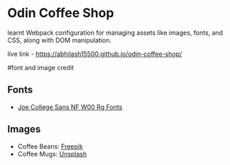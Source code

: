 # Odin Coffee Shop

learnt  Webpack configuration for managing assets like images, fonts, and CSS, along with  DOM manipulation.

live link - https://abhilash15500.github.io/odin-coffee-shop/

#font and image credit
## Fonts

- [Joe College Sans NF W00 Rg Fonts](https://www.onlinewebfonts.com/download/8ea6cd010a318c58daba0e05c748a0d2)

## Images

- Coffee Beans: [Freepik](https://www.freepik.com/free-photo/view-coffee-cup-with-coffee-beans_38664366.htm#fromView=search&page=1&position=26&uuid=27aa36a3-9185-4f81-b3cf-0f9d611ee447)
- Coffee Mugs: [Unsplash](https://unsplash.com/photos/four-assorted-color-ceramic-mugs-on-black-grill-frame-rnAsJ38qio8)
